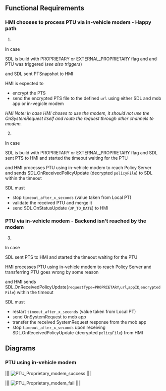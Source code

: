 ## Functional Requirements
### HMI chooses to process PTU via in-vehicle modem - Happy path

1. 
In case 

SDL is build with PROPRIETARY or EXTERNAL_PROPRIETARY flag
and and PTU was triggered (_see also triggers_)

and SDL sent PTSnapshot to HMI

HMI is expected to 
- encrypt the PTS
- send the encrypted PTS file to the defined `url` using either SDL and mob app or in-vegicle modem

_HMI Note: In case HMI choses to use the modem, it should not use the OnSystemRequest itself and route the request through other channels to modem._

2. 
In case

SDL is build with PROPRIETARY or EXTERNAL_PROPRIETARY flag
and SDL sent PTS to HMI and started the timeout waiting for the PTU

and HMI processes PTU using in-vehicle modem to reach Policy Server  
and sends SDL.OnReceivedPolicyUpdate (decrypted `policyFile`) to SDL within the timeout

SDL must

- stop `timeout_after_x_seconds` (value taken from Local PT)
- validate the received PTU and merge it
- send SDL.OnStatusUpdate (`UP_TO_DATE`) to HMI

### PTU via in-vehicle modem - Backend isn't reached by the modem

3. 
In case

SDL sent PTS to HMI and started the timeout waiting for the PTU

HMI processes PTU using in-vehicle modem to reach Policy Server and transferring PTU goes wrong by some reason 

and HMI sends SDL.OnReceivedPolicyUpdate(`requestType=PROPRIETARY`,`url`,`appID`,`encryptedFile`) within the timeout

SDL must

- restart `timeout_after_x_seconds` (value taken from Local PT)
- send OnSystemRequest to mob app
- transfer the received SystemRequest response from the mob app
- stop `timeout_after_x_seconds` upon receiving SDL.OnReceivedPolicyUpdate (decrypted `policyFile`) from HMI

## Diagrams
### PTU using in-vehicle modem 

|||
![PTU_Proprietary_modem_success](./PTU_PROPRIETARY_modem_success.png)
|||

|||
![PTU_Proprietary_modem_fail](./PTU_PROPRIETARY_modem_failure.png)
|||